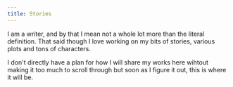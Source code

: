 ```yaml
---
title: Stories 
---
```


I am a writer, and by that I mean not a whole lot more than the literal definition. That said though I love working on my bits of stories, various plots and tons of characters.

I don't directly have a plan for how I will share my works here wihtout making it too much to scroll through but soon as I figure it out, this is where it will be. 